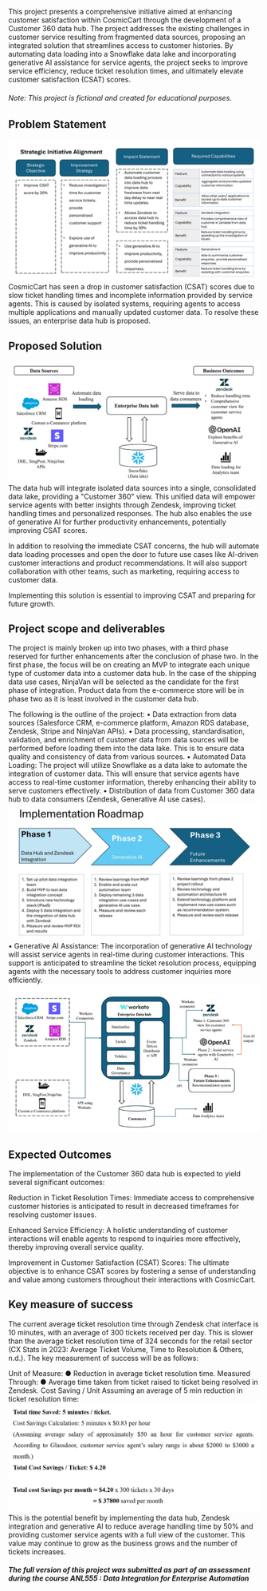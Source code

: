 This project presents a comprehensive initiative aimed at enhancing customer satisfaction within CosmicCart through the development of a Customer 360 data hub. The project addresses the existing challenges in customer service resulting from fragmented data sources, proposing an integrated solution that streamlines access to customer histories. By automating data loading into a Snowflake data lake and incorporating generative AI assistance for service agents, the project seeks to improve service efficiency, reduce ticket resolution times, and ultimately elevate customer satisfaction (CSAT) scores.

###### Note: This project is fictional and created for educational purposes.

## Problem Statement
![Intro - objectives](./images/Intro1.jpg)
CosmicCart has seen a drop in customer satisfaction (CSAT) scores due to slow ticket handling times and incomplete information provided by service agents. This is caused by isolated systems, requiring agents to access multiple applications and manually updated customer data. To resolve these issues, an enterprise data hub is proposed.

## Proposed Solution
![Intro2 - outline of datahub proposal](./images/Intro2.jpg)
The data hub will integrate isolated data sources into a single, consolidated data lake, providing a "Customer 360" view. This unified data will empower service agents with better insights through Zendesk, improving ticket handling times and personalized responses. The hub also enables the use of generative AI for further productivity enhancements, potentially improving CSAT scores.

In addition to resolving the immediate CSAT concerns, the hub will automate data loading processes and open the door to future use cases like AI-driven customer interactions and product recommendations. It will also support collaboration with other teams, such as marketing, requiring access to customer data.

Implementing this solution is essential to improving CSAT and preparing for future growth.

## Project scope and deliverables 
The project is mainly broken up into two phases, with a third phase reserved for further enhancements after the conclusion of phase two. In the first phase,  the focus will be on creating  an MVP to integrate each unique type of customer data into a customer data hub. In the case of the shipping data use cases, NinjaVan will be selected as the candidate for the first phase of integration. Product data from the e-commerce store will be in phase two as it is least involved in the customer data hub. 

The following is the outline of the project: 
•	Data extraction from data sources (Salesforce CRM, e-commerce platform, Amazon RDS database, Zendesk, Stripe and NinjaVan APIs). 
•	Data processing, standardisation, validation, and enrichment of customer data from data sources will be performed before loading them into the data lake. This is to ensure data quality and consistency of data from various sources. 
•	Automated Data Loading: The project will utilize Snowflake as a data lake to automate the integration of customer data. This will ensure that service agents have access to real-time customer information, thereby enhancing their ability to serve customers effectively.
•	Distribution of data from Customer 360 data hub to data consumers (Zendesk, Generative AI use cases).
![implementation roadmap of solution](./images/roadmap.jpg)
•	Generative AI Assistance: The incorporation of generative AI technology will assist service agents in real-time during customer interactions. This support is anticipated to streamline the ticket resolution process, equipping agents with the necessary tools to address customer inquiries more efficiently.
![architecture of solution](./images/architecture.jpg)

## Expected Outcomes

The implementation of the Customer 360 data hub is expected to yield several significant outcomes:

Reduction in Ticket Resolution Times: Immediate access to comprehensive customer histories is anticipated to result in decreased timeframes for resolving customer issues.

Enhanced Service Efficiency: A holistic understanding of customer interactions will enable agents to respond to inquiries more effectively, thereby improving overall service quality.

Improvement in Customer Satisfaction (CSAT) Scores: The ultimate objective is to enhance CSAT scores by fostering a sense of understanding and value among customers throughout their interactions with CosmicCart.

## Key measure of success
The current average ticket resolution time through Zendesk chat interface is 10 minutes, with an average of 300 tickets received per day.  This is slower than the average ticket resolution time of 324 seconds for the retail sector (CX Stats in 2023: Average Ticket Volume, Time to Resolution & Others, n.d.). 
The key measurement of success will be as follows: 

Unit of Measure:
●	Reduction in average ticket resolution time.
Measured Through:
●	Average time taken from ticket raised to ticket being resolved in Zendesk.
Cost Saving / Unit
Assuming an average of 5 min reduction in ticket resolution time: 
![key measures of success for the solution](./images/results.jpg)
This is the potential benefit by implementing the data hub, Zendesk integration and generative AI to reduce average handling time by 50% and providing customer service agents with a full view of the customer. This value may continue to grow as the business grows and the number of tickets increases. 

##### The full version of this project was submitted as part of an assessment during the course ANL555 : Data Integration for Enterprise Automation


